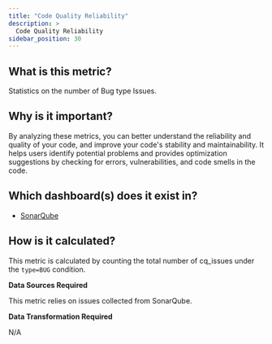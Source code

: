 ```yaml
---
title: "Code Quality Reliability"
description: >
  Code Quality Reliability
sidebar_position: 30
---
```


## What is this metric?

Statistics on the number of Bug type Issues.

## Why is it important?

By analyzing these metrics, you can better understand the reliability and quality of your code, and improve your code's stability and maintainability. It helps users identify potential problems and provides optimization suggestions by checking for errors, vulnerabilities, and code smells in the code.

## Which dashboard(s) does it exist in?

- [SonarQube](https://devlake.apache.org/livedemo/DataSources/SonarQube)

## How is it calculated?

This metric is calculated by counting the total number of cq_issues under the `type=BUG` condition.

<b>Data Sources Required</b>

This metric relies on issues collected from SonarQube.

<b>Data Transformation Required</b>

N/A
